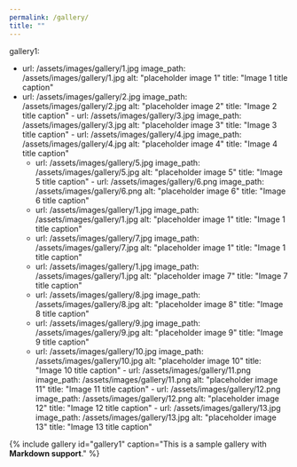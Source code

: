 ```yaml
---
permalink: /gallery/
title: ""
---
```


gallery1:
  - url: /assets/images/gallery/1.jpg
    image_path: /assets/images/gallery/1.jpg
    alt: "placeholder image 1"
    title: "Image 1 title caption"
   - url: /assets/images/gallery/2.jpg
    image_path: /assets/images/gallery/2.jpg
    alt: "placeholder image 2"
    title: "Image 2 title caption"
    - url: /assets/images/gallery/3.jpg
    image_path: /assets/images/gallery/3.jpg
    alt: "placeholder image 3"
    title: "Image 3 title caption"
    - url: /assets/images/gallery/4.jpg
    image_path: /assets/images/gallery/4.jpg
    alt: "placeholder image 4"
    title: "Image 4 title caption"
     - url: /assets/images/gallery/5.jpg
    image_path: /assets/images/gallery/5.jpg
    alt: "placeholder image 5"
    title: "Image 5 title caption"
    - url: /assets/images/gallery/6.png
    image_path: /assets/images/gallery/6.png
    alt: "placeholder image 6"
    title: "Image 6 title caption"
     - url: /assets/images/gallery/1.jpg
    image_path: /assets/images/gallery/1.jpg
    alt: "placeholder image 1"
    title: "Image 1 title caption"
     - url: /assets/images/gallery/7.jpg
    image_path: /assets/images/gallery/7.jpg
    alt: "placeholder image 1"
    title: "Image 1 title caption"
     - url: /assets/images/gallery/1.jpg
    image_path: /assets/images/gallery/1.jpg
    alt: "placeholder image 7"
    title: "Image 7 title caption"
     - url: /assets/images/gallery/8.jpg
    image_path: /assets/images/gallery/8.jpg
    alt: "placeholder image 8"
    title: "Image 8 title caption"
     - url: /assets/images/gallery/9.jpg
    image_path: /assets/images/gallery/9.jpg
    alt: "placeholder image 9"
    title: "Image 9 title caption"
     - url: /assets/images/gallery/10.jpg
    image_path: /assets/images/gallery/10.jpg
    alt: "placeholder image 10"
    title: "Image 10 title caption"
    - url: /assets/images/gallery/11.png
    image_path: /assets/images/gallery/11.png
    alt: "placeholder image 11"
    title: "Image 11 title caption"
    - url: /assets/images/gallery/12.png
    image_path: /assets/images/gallery/12.png
    alt: "placeholder image 12"
    title: "Image 12 title caption"
    - url: /assets/images/gallery/13.jpg
    image_path: /assets/images/gallery/13.jpg
    alt: "placeholder image 13"
    title: "Image 13 title caption"

{% include gallery id="gallery1" caption="This is a sample gallery with **Markdown support**." %}
